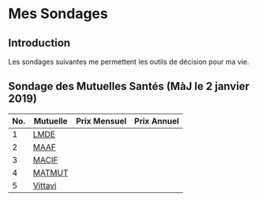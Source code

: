 # Mes Sondages

## Introduction

Les sondages suivantes me permettent les outils de décision pour ma vie.

## Sondage des Mutuelles Santés (MàJ le 2 janvier 2019)

| No. | Mutuelle      | Prix Mensuel | Prix Annuel |
|-----|---------------|--------------|-------------|
| 1   | [LMDE][1]     |              |             |
| 2   | [MAAF][2]     |              |             |
| 3   | [MACIF][3]    |              |             |
| 4   | [MATMUT][4]   |              |             |
| 5   | [Vittavi][5]  |              |             |

[1]: http://www.lmde.fr
[2]: http://www.maaf.fr
[3]: http://www.macif.fr
[4]: http://www.matmut.fr
[5]: http://www.vittavi.fr
